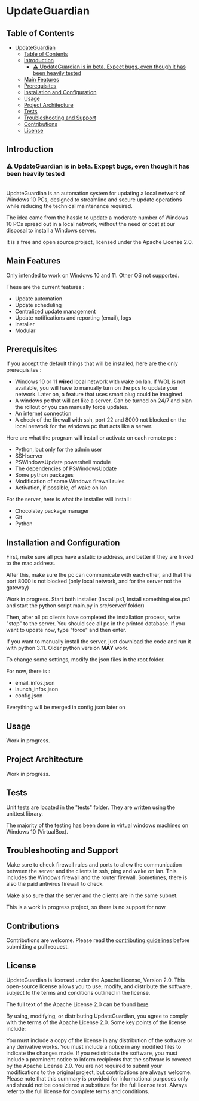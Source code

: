 # UpdateGuardian

## Table of Contents

- [UpdateGuardian](#updateguardian)
  - [Table of Contents](#table-of-contents)
  - [Introduction](#introduction)
    - [⚠️ UpdateGuardian is in beta. Expect bugs, even though it has been heavily tested](#️-updateguardian-is-in-beta-expept-bugs-even-though-it-has-been-heavily-tested)
  - [Main Features](#main-features)
  - [Prerequisites](#prerequisites)
  - [Installation and Configuration](#installation-and-configuration)
  - [Usage](#usage)
  - [Project Architecture](#project-architecture)
  - [Tests](#tests)
  - [Troubleshooting and Support](#troubleshooting-and-support)
  - [Contributions](#contributions)
  - [License](#license)

## Introduction

### ⚠️ UpdateGuardian is in beta. Expept bugs, even though it has been heavily tested

<br>
UpdateGuardian is an automation system for updating a local network of Windows 10 PCs, designed to streamline and secure
update operations while reducing the technical maintenance required.

The idea came from the hassle to update a moderate number of Windows 10 PCs spread out in a local network, without the
need or cost at our disposal to install a Windows server.

It is a free and open source project, licensed under the Apache License 2.0.

## Main Features

Only intended to work on Windows 10 and 11. Other OS not supported.

These are the current features :

- Update automation
- Update scheduling
- Centralized update management
- Update notifications and reporting (email), logs
- Installer
- Modular

## Prerequisites

If you accept the default things that will be installed, here are the only prerequisites :

- Windows 10 or 11 **wired** local network with wake on lan. If WOL is not available, you will have to manually turn on the pcs to update your network. Later on, a feature that uses smart plug could be imagined.
- A windows pc that will act like a server. Can be turned on 24/7 and plan the rollout or you can manually force updates.
- An internet connection
- A check of the firewall with ssh, port 22 and 8000 not blocked on the local network for the windows pc that acts like a server.

Here are what the program will install or activate on each remote pc :

- Python, but only for the admin user
- SSH server
- PSWindowsUpdate powershell module
- The dependencies of PSWindowsUpdate
- Some python packages
- Modification of some Windows firewall rules
- Activation, if possible, of wake on lan

For the server, here is what the installer will install :

- Chocolatey package manager
- Git
- Python

## Installation and Configuration

First, make sure all pcs have a static ip address, and better if they are linked to the mac address.

After this, make sure the pc can communicate with each other, and that the port 8000 is not blocked (only local network, and for the server not the gateway)

Work in progress. Start both installer (Install.ps1, Install something else.ps1 and start the python script main.py in src/server/ folder)

Then, after all pc clients have completed the installation process, write "stop" to the server. You should see all pc in the printed database.
If you want to update now, type "force" and then enter.

If you want to manually install the server, just download the code and run it with python 3.11. Older python version **MAY** work.

To change some settings, modify the json files in the root folder.

For now, there is :

- email_infos.json
- launch_infos.json
- config.json

Everything will be merged in config.json later on

## Usage

Work in progress.

## Project Architecture

Work in progress.

## Tests

Unit tests are located in the "tests" folder. They are written using the unittest library.

The majority of the testing has been done in virtual windows machines on Windows 10 (VirtualBox).

## Troubleshooting and Support

Make sure to check firewall rules and ports to allow the communication between the server and the clients in ssh, ping
and wake on lan. This includes the Windows firewall and the router firewall. Sometimes, there is also the paid antivirus
firewall to check.

Make also sure that the server and the clients are in the same subnet.

This is a work in progress project, so there is no support for now.

## Contributions

Contributions are welcome. Please read the [contributing guidelines](CONTRIBUTING.md) before
submitting a pull request.

## License

UpdateGuardian is licensed under the Apache License, Version 2.0. This open-source license allows you to use, modify,
and distribute the software, subject to the terms and conditions outlined in the license.

The full text of the Apache License 2.0 can be found [here](http://www.apache.org/licenses/LICENSE-2.0)

By using, modifying, or distributing UpdateGuardian, you agree to comply with the terms of the Apache License 2.0. Some
key points of the license include:

You must include a copy of the license in any distribution of the software or any derivative works.
You must include a notice in any modified files to indicate the changes made.
If you redistribute the software, you must include a prominent notice to inform recipients that the software is covered
by the Apache License 2.0.
You are not required to submit your modifications to the original project, but contributions are always welcome.
Please note that this summary is provided for informational purposes only and should not be considered a substitute for
the full license text. Always refer to the full license for complete terms and conditions.
